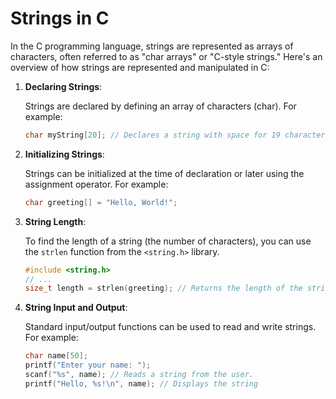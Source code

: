# Strings in C

In the C programming language, strings are represented as arrays of characters, often referred to as "char arrays" or "C-style strings." Here's an overview of how strings are represented and manipulated in C:

1. **Declaring Strings**:

    Strings are declared by defining an array of characters (char). For example:

    ```c
    char myString[20]; // Declares a string with space for 19 characters plus the null terminator.
    ```

2. **Initializing Strings**:

    Strings can be initialized at the time of declaration or later using the assignment operator. For example:

    ```c
    char greeting[] = "Hello, World!";
    ```

3. **String Length**:

    To find the length of a string (the number of characters), you can use the `strlen` function from the `<string.h>` library.

    ```c
    #include <string.h>
    // ...
    size_t length = strlen(greeting); // Returns the length of the string.
    ```

4. **String Input and Output**:

    Standard input/output functions can be used to read and write strings. For example:

    ```c
    char name[50];
    printf("Enter your name: ");
    scanf("%s", name); // Reads a string from the user.
    printf("Hello, %s!\n", name); // Displays the string
